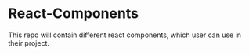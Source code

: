 # React-Components

This repo will contain different react components, which user can use in their project.

